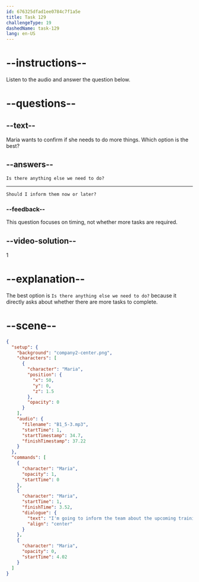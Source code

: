 ```yaml
---
id: 676325dfad1ee0784c7f1a5e
title: Task 129
challengeType: 19
dashedName: task-129
lang: en-US
---
```

<!-- (audio) Maria: I'm going to inform the team about the upcoming training. -->

<!-- SPEAKING -->

# --instructions--

Listen to the audio and answer the question below.

# --questions--

## --text--

Maria wants to confirm if she needs to do more things. Which option is the best?

## --answers--

`Is there anything else we need to do?`

---

`Should I inform them now or later?`

### --feedback--

This question focuses on timing, not whether more tasks are required.

## --video-solution--

1

# --explanation--

The best option is `Is there anything else we need to do?` because it directly asks about whether there are more tasks to complete.  

# --scene--

```json
{
  "setup": {
    "background": "company2-center.png",
    "characters": [
      {
        "character": "Maria",
        "position": {
          "x": 50,
          "y": 0,
          "z": 1.5
        },
        "opacity": 0
      }
    ],
    "audio": {
      "filename": "B1_5-3.mp3",
      "startTime": 1,
      "startTimestamp": 34.7,
      "finishTimestamp": 37.22
    }
  },
  "commands": [
    {
      "character": "Maria",
      "opacity": 1,
      "startTime": 0
    },
    {
      "character": "Maria",
      "startTime": 1,
      "finishTime": 3.52,
      "dialogue": {
        "text": "I'm going to inform the team about the upcoming training.",
        "align": "center"
      }
    },
    {
      "character": "Maria",
      "opacity": 0,
      "startTime": 4.02
    }
  ]
}
```
